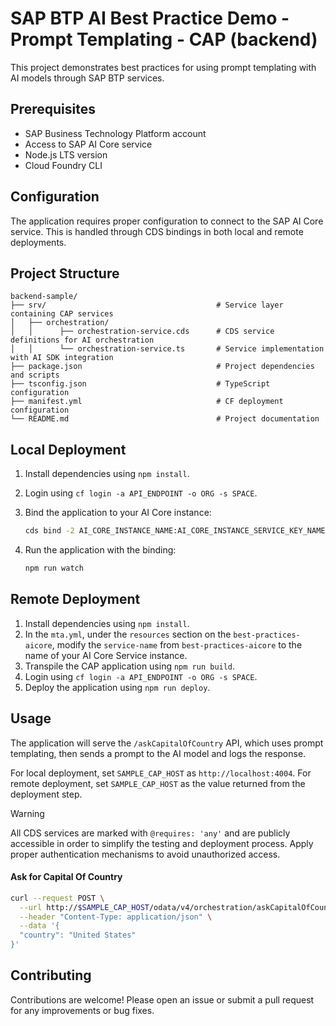 # SAP BTP AI Best Practice Demo - Prompt Templating - CAP (backend)

This project demonstrates best practices for using prompt templating with AI models through SAP BTP services.

## Prerequisites

- SAP Business Technology Platform account
- Access to SAP AI Core service
- Node.js LTS version
- Cloud Foundry CLI

## Configuration

The application requires proper configuration to connect to the SAP AI Core service. This is handled through CDS bindings in both local and remote deployments.

## Project Structure

```
backend-sample/
├── srv/                                      # Service layer containing CAP services
│   ├── orchestration/                     
│   │      ├── orchestration-service.cds      # CDS service definitions for AI orchestration
│   │      └── orchestration-service.ts       # Service implementation with AI SDK integration
├── package.json                              # Project dependencies and scripts
├── tsconfig.json                             # TypeScript configuration
├── manifest.yml                              # CF deployment configuration
└── README.md                                 # Project documentation
```

## Local Deployment

1. Install dependencies using `npm install`.

2. Login using `cf login -a API_ENDPOINT -o ORG -s SPACE`.

3. Bind the application to your AI Core instance:

   ```bash
   cds bind -2 AI_CORE_INSTANCE_NAME:AI_CORE_INSTANCE_SERVICE_KEY_NAME
   ```

4. Run the application with the binding:

   ```bash
   npm run watch
   ```

## Remote Deployment

1. Install dependencies using `npm install`.
2. In the `mta.yml`, under the `resources` section on the `best-practices-aicore`, modify the `service-name` from `best-practices-aicore` to the name of your AI Core Service instance.
3. Transpile the CAP application using `npm run build`.
4. Login using `cf login -a API_ENDPOINT -o ORG -s SPACE`.
5. Deploy the application using `npm run deploy`.

## Usage
The application will serve the `/askCapitalOfCountry` API, which uses prompt templating, then sends a prompt to the AI model and logs the response. 

For local deployment, set `SAMPLE_CAP_HOST` as `http://localhost:4004`. For remote deployment, set `SAMPLE_CAP_HOST` as the value returned from the deployment step.

> [!WARNING]  
> All CDS services are marked with `@requires: 'any'` and are publicly accessible in order to simplify the testing and deployment process.
> Apply proper authentication mechanisms to avoid unauthorized access.
> 
#### Ask for Capital Of Country

```bash
curl --request POST \
  --url http://$SAMPLE_CAP_HOST/odata/v4/orchestration/askCapitalOfCountry \
  --header "Content-Type: application/json" \
  --data '{
  "country": "United States"
}'
```

## Contributing

Contributions are welcome! Please open an issue or submit a pull request for any improvements or bug fixes.
